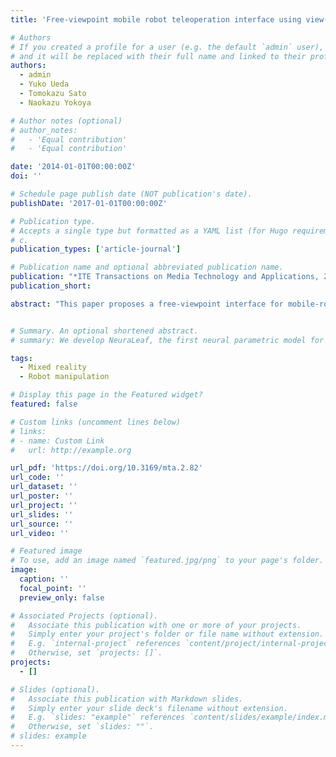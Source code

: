 ```yaml
---
title: 'Free-viewpoint mobile robot teleoperation interface using view-dependent geometry and texture'

# Authors
# If you created a profile for a user (e.g. the default `admin` user), write the username (folder name) here
# and it will be replaced with their full name and linked to their profile.
authors:
  - admin
  - Yuko Ueda
  - Tomokazu Sato
  - Naokazu Yokoya

# Author notes (optional)
# author_notes:
#   - 'Equal contribution'
#   - 'Equal contribution'

date: '2014-01-01T00:00:00Z'
doi: ''

# Schedule page publish date (NOT publication's date).
publishDate: '2017-01-01T00:00:00Z'

# Publication type.
# Accepts a single type but formatted as a YAML list (for Hugo requirements).
# c.
publication_types: ['article-journal']

# Publication name and optional abbreviated publication name.
publication: "*ITE Transactions on Media Technology and Applications, 2*(1):82-93"
publication_short: 

abstract: "This paper proposes a free-viewpoint interface for mobile-robot teleoperation, which provides viewpoints that are freely configurable by the human operator head pose. The viewpoints are acquired by a head tracker equipped on a head mounted display. A real-time free-viewpoint image generation method based on view-dependent geometry and texture is employed by the interface to synthesize the scene presented to the operator. In addition, a computer graphics model of the robot is superimposed on the free-viewpoint images using an augmented reality technique. We developed a prototype system based on the proposed interface using an omnidirectional camera and depth cameras for experiments. The experiments under both virtual and physical environments demonstrated that the proposed interface can improve the accuracy of the robot operation compared with first- and third-person view interfaces, while the quality of the free-viewpoint images generated by the prototype system was satisfactory for expressing the potential advantages on operational accuracy."


# Summary. An optional shortened abstract.
# summary: We develop NeuraLeaf, the first neural parametric model for 3D leaves for plant modeling and reconstruction. 

tags:
  - Mixed reality
  - Robot manipulation

# Display this page in the Featured widget?
featured: false

# Custom links (uncomment lines below)
# links:
# - name: Custom Link
#   url: http://example.org

url_pdf: 'https://doi.org/10.3169/mta.2.82'
url_code: ''
url_dataset: ''
url_poster: ''
url_project: ''
url_slides: ''
url_source: ''
url_video: ''

# Featured image
# To use, add an image named `featured.jpg/png` to your page's folder.
image:
  caption: ''
  focal_point: ''
  preview_only: false

# Associated Projects (optional).
#   Associate this publication with one or more of your projects.
#   Simply enter your project's folder or file name without extension.
#   E.g. `internal-project` references `content/project/internal-project/index.md`.
#   Otherwise, set `projects: []`.
projects:
  - []

# Slides (optional).
#   Associate this publication with Markdown slides.
#   Simply enter your slide deck's filename without extension.
#   E.g. `slides: "example"` references `content/slides/example/index.md`.
#   Otherwise, set `slides: ""`.
# slides: example
---
```


<!-- {{% callout note %}}
Click the _Cite_ button above to demo the feature to enable visitors to import publication metadata into their reference management software.
{{% /callout %}}

{{% callout note %}}
Create your slides in Markdown - click the _Slides_ button to check out the example.
{{% /callout %}}

Add the publication's **full text** or **supplementary notes** here. You can use rich formatting such as including [code, math, and images](https://docs.hugoblox.com/content/writing-markdown-latex/). -->
